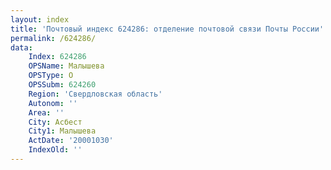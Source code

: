 ```yaml
---
layout: index
title: 'Почтовый индекс 624286: отделение почтовой связи Почты России'
permalink: /624286/
data:
    Index: 624286
    OPSName: Малышева
    OPSType: О
    OPSSubm: 624260
    Region: 'Свердловская область'
    Autonom: ''
    Area: ''
    City: Асбест
    City1: Малышева
    ActDate: '20001030'
    IndexOld: ''
---
```

